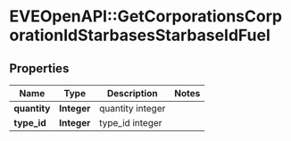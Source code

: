 # EVEOpenAPI::GetCorporationsCorporationIdStarbasesStarbaseIdFuel

## Properties
Name | Type | Description | Notes
------------ | ------------- | ------------- | -------------
**quantity** | **Integer** | quantity integer | 
**type_id** | **Integer** | type_id integer | 


